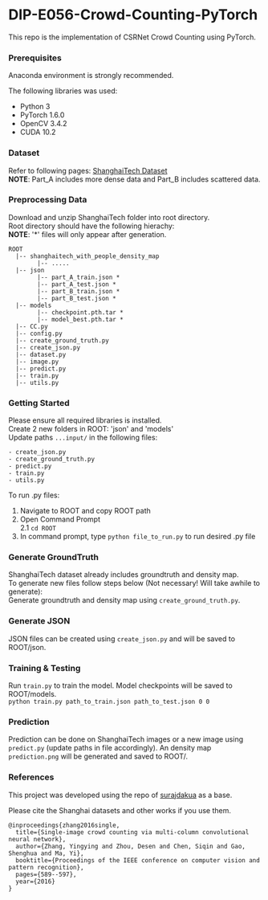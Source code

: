 # DIP-E056-Crowd-Counting-PyTorch

This repo is the implementation of CSRNet Crowd Counting using PyTorch.

### Prerequisites
Anaconda environment is strongly recommended.   

The following libraries was used:
- Python 3 
- PyTorch 1.6.0
- OpenCV 3.4.2
- CUDA 10.2

### Dataset
Refer to following pages:
[ShanghaiTech Dataset](https://www.kaggle.com/tthien/shanghaitech-with-people-density-map)  
**NOTE**: Part_A includes more dense data and Part_B includes scattered data.

### Preprocessing Data  
Download and unzip ShanghaiTech folder into root directory.   
Root directory should have the following hierachy:    
**NOTE**: '*' files will only appear after generation.   
```
ROOT
  |-- shanghaitech_with_people_density_map
        |-- .....
  |-- json
        |-- part_A_train.json *
        |-- part_A_test.json *
        |-- part_B_train.json *
        |-- part_B_test.json *
  |-- models
        |-- checkpoint.pth.tar *
        |-- model_best.pth.tar *
  |-- CC.py
  |-- config.py
  |-- create_ground_truth.py
  |-- create_json.py
  |-- dataset.py
  |-- image.py
  |-- predict.py
  |-- train.py
  |-- utils.py
```
### Getting Started
Please ensure all required libraries is installed.    
Create 2 new folders in ROOT: 'json' and 'models'   
Update paths ```...input/``` in the following files:
```
- create_json.py
- create_ground_truth.py
- predict.py
- train.py
- utils.py
```   
To run .py files:
1. Navigate to ROOT and copy ROOT path
2. Open Command Prompt  
2.1 ```cd ROOT```
3. In command prompt, type ```python file_to_run.py``` to run desired .py file  

### Generate GroundTruth
ShanghaiTech dataset already includes groundtruth and density map.  
To generate new files follow steps below (Not necessary! Will take awhile to generate):   
Generate groundtruth and density map using ```create_ground_truth.py```.  

### Generate JSON
JSON files can be created using ```create_json.py``` and will be saved to ROOT/json.

### Training & Testing
Run ```train.py``` to train the model. Model checkpoints will be saved to ROOT/models.  
```python train.py path_to_train.json path_to_test.json 0 0```

### Prediction
Prediction can be done on ShanghaiTech images or a new image using ```predict.py``` (update paths in file accordingly). An density map ```prediction.png``` will be generated and saved to ROOT/.


### References
This project was developed using the repo of [surajdakua](https://github.com/surajdakua/Crowd-Counting-Using-Pytorch) as a base.  

Please cite the Shanghai datasets and other works if you use them.
```
@inproceedings{zhang2016single,
  title={Single-image crowd counting via multi-column convolutional neural network},
  author={Zhang, Yingying and Zhou, Desen and Chen, Siqin and Gao, Shenghua and Ma, Yi},
  booktitle={Proceedings of the IEEE conference on computer vision and pattern recognition},
  pages={589--597},
  year={2016}
}
```
